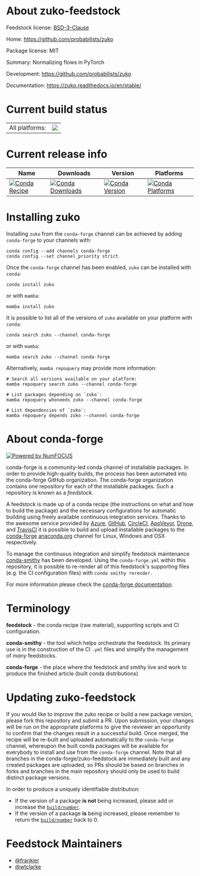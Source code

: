 About zuko-feedstock
====================

Feedstock license: [BSD-3-Clause](https://github.com/conda-forge/zuko-feedstock/blob/main/LICENSE.txt)

Home: https://github.com/probabilists/zuko

Package license: MIT

Summary: Normalizing flows in PyTorch

Development: https://github.com/probabilists/zuko

Documentation: https://zuko.readthedocs.io/en/stable/

Current build status
====================


<table><tr><td>All platforms:</td>
    <td>
      <a href="https://dev.azure.com/conda-forge/feedstock-builds/_build/latest?definitionId=21682&branchName=main">
        <img src="https://dev.azure.com/conda-forge/feedstock-builds/_apis/build/status/zuko-feedstock?branchName=main">
      </a>
    </td>
  </tr>
</table>

Current release info
====================

| Name | Downloads | Version | Platforms |
| --- | --- | --- | --- |
| [![Conda Recipe](https://img.shields.io/badge/recipe-zuko-green.svg)](https://anaconda.org/conda-forge/zuko) | [![Conda Downloads](https://img.shields.io/conda/dn/conda-forge/zuko.svg)](https://anaconda.org/conda-forge/zuko) | [![Conda Version](https://img.shields.io/conda/vn/conda-forge/zuko.svg)](https://anaconda.org/conda-forge/zuko) | [![Conda Platforms](https://img.shields.io/conda/pn/conda-forge/zuko.svg)](https://anaconda.org/conda-forge/zuko) |

Installing zuko
===============

Installing `zuko` from the `conda-forge` channel can be achieved by adding `conda-forge` to your channels with:

```
conda config --add channels conda-forge
conda config --set channel_priority strict
```

Once the `conda-forge` channel has been enabled, `zuko` can be installed with `conda`:

```
conda install zuko
```

or with `mamba`:

```
mamba install zuko
```

It is possible to list all of the versions of `zuko` available on your platform with `conda`:

```
conda search zuko --channel conda-forge
```

or with `mamba`:

```
mamba search zuko --channel conda-forge
```

Alternatively, `mamba repoquery` may provide more information:

```
# Search all versions available on your platform:
mamba repoquery search zuko --channel conda-forge

# List packages depending on `zuko`:
mamba repoquery whoneeds zuko --channel conda-forge

# List dependencies of `zuko`:
mamba repoquery depends zuko --channel conda-forge
```


About conda-forge
=================

[![Powered by
NumFOCUS](https://img.shields.io/badge/powered%20by-NumFOCUS-orange.svg?style=flat&colorA=E1523D&colorB=007D8A)](https://numfocus.org)

conda-forge is a community-led conda channel of installable packages.
In order to provide high-quality builds, the process has been automated into the
conda-forge GitHub organization. The conda-forge organization contains one repository
for each of the installable packages. Such a repository is known as a *feedstock*.

A feedstock is made up of a conda recipe (the instructions on what and how to build
the package) and the necessary configurations for automatic building using freely
available continuous integration services. Thanks to the awesome service provided by
[Azure](https://azure.microsoft.com/en-us/services/devops/), [GitHub](https://github.com/),
[CircleCI](https://circleci.com/), [AppVeyor](https://www.appveyor.com/),
[Drone](https://cloud.drone.io/welcome), and [TravisCI](https://travis-ci.com/)
it is possible to build and upload installable packages to the
[conda-forge](https://anaconda.org/conda-forge) [anaconda.org](https://anaconda.org/)
channel for Linux, Windows and OSX respectively.

To manage the continuous integration and simplify feedstock maintenance
[conda-smithy](https://github.com/conda-forge/conda-smithy) has been developed.
Using the ``conda-forge.yml`` within this repository, it is possible to re-render all of
this feedstock's supporting files (e.g. the CI configuration files) with ``conda smithy rerender``.

For more information please check the [conda-forge documentation](https://conda-forge.org/docs/).

Terminology
===========

**feedstock** - the conda recipe (raw material), supporting scripts and CI configuration.

**conda-smithy** - the tool which helps orchestrate the feedstock.
                   Its primary use is in the construction of the CI ``.yml`` files
                   and simplify the management of *many* feedstocks.

**conda-forge** - the place where the feedstock and smithy live and work to
                  produce the finished article (built conda distributions)


Updating zuko-feedstock
=======================

If you would like to improve the zuko recipe or build a new
package version, please fork this repository and submit a PR. Upon submission,
your changes will be run on the appropriate platforms to give the reviewer an
opportunity to confirm that the changes result in a successful build. Once
merged, the recipe will be re-built and uploaded automatically to the
`conda-forge` channel, whereupon the built conda packages will be available for
everybody to install and use from the `conda-forge` channel.
Note that all branches in the conda-forge/zuko-feedstock are
immediately built and any created packages are uploaded, so PRs should be based
on branches in forks and branches in the main repository should only be used to
build distinct package versions.

In order to produce a uniquely identifiable distribution:
 * If the version of a package **is not** being increased, please add or increase
   the [``build/number``](https://docs.conda.io/projects/conda-build/en/latest/resources/define-metadata.html#build-number-and-string).
 * If the version of a package **is** being increased, please remember to return
   the [``build/number``](https://docs.conda.io/projects/conda-build/en/latest/resources/define-metadata.html#build-number-and-string)
   back to 0.

Feedstock Maintainers
=====================

* [@frankier](https://github.com/frankier/)
* [@wtclarke](https://github.com/wtclarke/)


